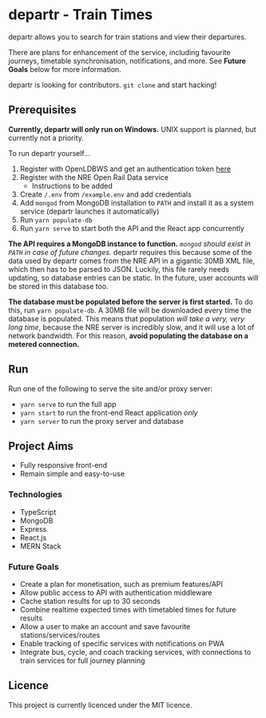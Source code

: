 # departr - Train Times

departr allows you to search for train stations and view their departures.

There are plans for enhancement of the service, including favourite journeys, timetable synchronisation, notifications, and more. See **Future Goals** below for more information.

departr is looking for contributors. `git clone` and start hacking!

## Prerequisites

**Currently, departr will only run on Windows.** UNIX support is planned, but currently not a priority.

To run departr yourself...

1. Register with OpenLDBWS and get an authentication token [here](http://realtime.nationalrail.co.uk/OpenLDBWSRegistration/)
2. Register with the NRE Open Rail Data service
    * Instructions to be added
3. Create `/.env` from `/example.env` and add credentials
4. Add `mongod` from MongoDB installation to `PATH` and install it as a system service (departr launches it automatically)
5. Run `yarn populate-db`
6. Run `yarn serve` to start both the API and the React app concurrently

**The API requires a MongoDB instance to function.** *`mongod` should exist in `PATH` in case of future changes.* departr requires this because some of the data used by departr comes from the NRE API in a gigantic 30MB XML file, which then has to be parsed to JSON. Luckily, this file rarely needs updating, so database entries can be static. In the future, user accounts will be stored in this database too.

**The database must be populated before the server is first started.** To do this, run `yarn populate-db`. A 30MB file will be downloaded every time the database is populated. This means that population *will take a very, very long time*, because the NRE server is incredibly slow, and it will use a lot of network bandwidth. For this reason, **avoid populating the database on a metered connection.**

## Run

Run one of the following to serve the site and/or proxy server:

* `yarn serve` to run the full app
* `yarn start` to run the front-end React application *only*
* `yarn server` to run the proxy server and database

## Project Aims

* Fully responsive front-end
* Remain simple and easy-to-use

### Technologies

* TypeScript
* MongoDB
* Express
* React.js
* MERN Stack

### Future Goals

* Create a plan for monetisation, such as premium features/API
* Allow public access to API with authentication middleware
* Cache station results for up to 30 seconds
* Combine realtime expected times with timetabled times for future results
* Allow a user to make an account and save favourite stations/services/routes
* Enable tracking of specific services with notifications on PWA
* Integrate bus, cycle, and coach tracking services, with connections to train services for full journey planning

## Licence

This project is currently licenced under the MIT licence.
